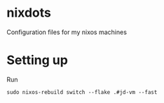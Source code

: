 # nixdots
Configuration files for my nixos machines

# Setting up

Run

```
sudo nixos-rebuild switch --flake .#jd-vm --fast
```
